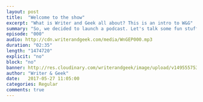 ```yaml
---
layout: post
title:  "Welcome to the show"
excerpt: "What is Writer and Geek all about? This is an intro to W&G"
summary: "So, we decided to launch a podcast. Let's talk some fun stuff here."
episode: "000"
audio: http://cdn.writerandgeek.com/media/WnGEP000.mp3
duration: "02:35"
length: "1474720"
explicit: "no"
block: "no"
banner: http://res.cloudinary.com/writerandgeek/image/upload/v1495557535/logo.jpg
author: "Writer & Geek"
date:   2017-05-27 11:05:00
categories: Regular
comments: true
---
```


